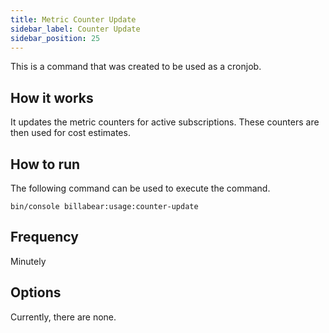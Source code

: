 ```yaml
---
title: Metric Counter Update
sidebar_label: Counter Update
sidebar_position: 25
---
```

This is a command that was created to be used as a cronjob. 


## How it works

It updates the metric counters for active subscriptions. These counters are then used for cost estimates.

## How to run

The following command can be used to execute the command.

`bin/console billabear:usage:counter-update`

## Frequency

Minutely

## Options

Currently, there are none.